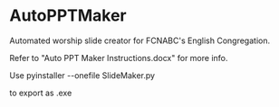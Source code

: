 # AutoPPTMaker
Automated worship slide creator for FCNABC's English Congregation.

Refer to "Auto PPT Maker Instructions.docx" for more info.

Use
	pyinstaller --onefile SlideMaker.py

to export as .exe